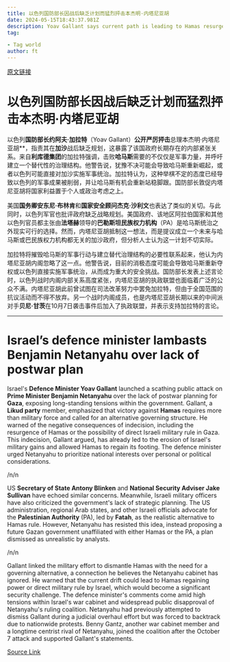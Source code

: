 ```yaml
---
title: 以色列国防部长因战后缺乏计划而猛烈抨击本杰明·内塔尼亚胡
date: 2024-05-15T18:43:37.981Z
description: Yoav Gallant says current path is leading to Hamas resurgence and potential for direct Israeli military rule in Gaza
tag: 

- Tag world
author: ft
---
```


[原文链接](https://ft.com/content/a0d35f2b-dd48-44ff-a2fc-868a49ff068a)

# 以色列国防部长因战后缺乏计划而猛烈抨击本杰明·内塔尼亚胡

以色列**国防部长约阿夫·加拉特**（Yoav Gallant）**公开严厉抨击**总理本杰明·内塔尼亚胡**，指责其在**加沙**战后缺乏规划，这暴露了该国政府长期存在的内部紧张关系。来自**利库德集团**的加拉特强调，击败**哈马斯**需要的不仅仅是军事力量，并呼吁建立一个替代性的治理结构。他警告说，犹豫不决可能会导致哈马斯重新崛起，或者以色列可能直接对加沙实施军事统治。加拉特认为，这种举棋不定的态度已经导致以色列的军事成果被削弱，并让哈马斯有机会重新站稳脚跟。国防部长敦促内塔尼亚胡将国家利益置于个人或政治考虑之上。

美国**国务卿安东尼·布林肯**和**国家安全顾问杰克·沙利文**也表达了类似的关切。与此同时，以色列军官也批评政府缺乏战略规划。美国政府、该地区阿拉伯国家和其他以色列官员都主张由**法塔赫**领导的**巴勒斯坦民族权力机构**（PA）是哈马斯统治之外现实可行的选择。然而，内塔尼亚胡抵制这一想法，而是提议成立一个未来与哈马斯或巴民族权力机构都无关的加沙政府，但分析人士认为这一计划不切实际。

加拉特将摧毁哈马斯的军事行动与建立替代治理结构的必要性联系起来，他认为内塔尼亚胡内阁忽略了这一点。他警告说，目前的消极态度可能会导致哈马斯重新夺权或以色列直接实施军事统治，从而成为重大的安全挑战。国防部长发表上述言论时，以色列战时内阁内部关系高度紧张，内塔尼亚胡的执政联盟也面临着广泛的公众不满。内塔尼亚胡此前曾试图在司法改革努力中罢免加拉特，但由于全国范围的抗议活动而不得不放弃。另一个战时内阁成员，也是内塔尼亚胡长期以来的中间派对手**贝尼·甘茨**在10月7日袭击事件后加入了执政联盟，并表示支持加拉特的言论。

---

# Israel’s defence minister lambasts Benjamin Netanyahu over lack of postwar plan

Israel's **Defence Minister Yoav Gallant** launched a scathing public attack on **Prime Minister Benjamin Netanyahu** over the lack of postwar planning for **Gaza**, exposing long-standing tensions within the government. Gallant, a **Likud party** member, emphasized that victory against **Hamas** requires more than military force and called for an alternative governing structure. He warned of the negative consequences of indecision, including the resurgence of Hamas or the possibility of direct Israeli military rule in Gaza. This indecision, Gallant argued, has already led to the erosion of Israel's military gains and allowed Hamas to regain its footing. The defence minister urged Netanyahu to prioritize national interests over personal or political considerations. 

/n/n

US **Secretary of State Antony Blinken** and **National Security Adviser Jake Sullivan** have echoed similar concerns. Meanwhile, Israeli military officers have also criticized the government's lack of strategic planning. The US administration, regional Arab states, and other Israeli officials advocate for the **Palestinian Authority** (PA), led by **Fatah**, as the realistic alternative to Hamas rule. However, Netanyahu has resisted this idea, instead proposing a future Gazan government unaffiliated with either Hamas or the PA, a plan dismissed as unrealistic by analysts. 

/n/n

Gallant linked the military effort to dismantle Hamas with the need for a governing alternative, a connection he believes the Netanyahu cabinet has ignored. He warned that the current drift could lead to Hamas regaining power or direct military rule by Israel, which would become a significant security challenge. The defence minister's comments come amid high tensions within Israel's war cabinet and widespread public disapproval of Netanyahu's ruling coalition. Netanyahu had previously attempted to dismiss Gallant during a judicial overhaul effort but was forced to backtrack due to nationwide protests. Benny Gantz, another war cabinet member and a longtime centrist rival of Netanyahu, joined the coalition after the October 7 attack and supported Gallant's statements.

[Source Link](https://ft.com/content/a0d35f2b-dd48-44ff-a2fc-868a49ff068a)

